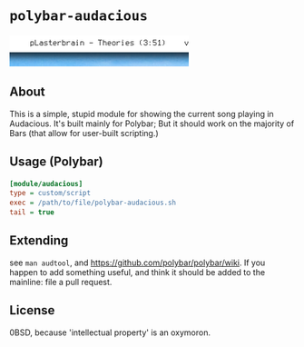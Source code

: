 # `polybar-audacious`
![](example-screenshot)
## About
This is a simple, stupid module for showing the current song playing in Audacious. It's built
mainly for Polybar; But it should work on the majority of Bars (that allow for user-built scripting.)

## Usage (Polybar)
```ini
[module/audacious]
type = custom/script
exec = /path/to/file/polybar-audacious.sh
tail = true
```

## Extending
see `man audtool`, and <https://github.com/polybar/polybar/wiki>.
If you happen to add something useful, and think it should be added to the 
mainline: file a pull request.

## License
0BSD, because 'intellectual property' is an oxymoron.
